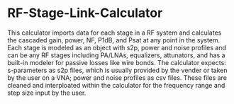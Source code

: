 # RF-Stage-Link-Calculator
This calculator imports data for each stage in a RF system and calculates the cascaded gain, power, NF, P1dB, and Psat at any point in the system. Each stage is modeled as an object with s2p, power and noise profiles and can be any RF stages including PA/LNAs, equalizers, attunators, and has a built-in modeler for passive losses like wire bonds. 
The calculator expects: s-parameters as s2p files, which is usually provided by the vender or taken by the user on a VNA; power and noise profiles as csv files. These files are cleaned and interploated within the calculator for the frequency range and step size input by the user.

